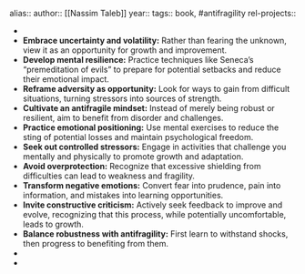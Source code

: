 alias::
author:: [[Nassim Taleb]]
year::
tags:: book, #antifragility
rel-projects::



-
- **Embrace uncertainty and volatility:** Rather than fearing the unknown, view it as an opportunity for growth and improvement.
- **Develop mental resilience:** Practice techniques like Seneca’s “premeditation of evils” to prepare for potential setbacks and reduce their emotional impact.
- **Reframe adversity as opportunity:** Look for ways to gain from difficult situations, turning stressors into sources of strength.
- **Cultivate an antifragile mindset:** Instead of merely being robust or resilient, aim to benefit from disorder and challenges.
- **Practice emotional positioning:** Use mental exercises to reduce the sting of potential losses and maintain psychological freedom.
- **Seek out controlled stressors:** Engage in activities that challenge you mentally and physically to promote growth and adaptation.
- **Avoid overprotection:** Recognize that excessive shielding from difficulties can lead to weakness and fragility.
- **Transform negative emotions:** Convert fear into prudence, pain into information, and mistakes into learning opportunities.
- **Invite constructive criticism:** Actively seek feedback to improve and evolve, recognizing that this process, while potentially uncomfortable, leads to growth.
- **Balance robustness with antifragility:** First learn to withstand shocks, then progress to benefiting from them.
-
-
